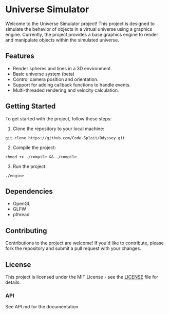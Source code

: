 # Universe Simulator

Welcome to the Universe Simulator project! This project is designed to simulate the behavior of objects in a virtual universe using a graphics engine. Currently, the project provides a base graphics engine to render and manipulate objects within the simulated universe.

## Features

- Render spheres and lines in a 3D environment.
- Basic universe system (beta)
- Control camera position and orientation.
- Support for adding callback functions to handle events.
- Multi-threaded rendering and velocity calculation.

## Getting Started

To get started with the project, follow these steps:

1. Clone the repository to your local machine:

```git clone https://github.com/Code-Sploit/Odyssey.git```

2. Compile the project:

```chmod +x ./compile && ./compile```

3. Run the project:

```./engine```

## Dependencies

- OpenGL
- GLFW
- pthread

## Contributing

Contributions to the project are welcome! If you'd like to contribute, please fork the repository and submit a pull request with your changes.

## License

This project is licensed under the MIT License - see the [LICENSE](LICENSE) file for details.

### API

See API.md for the documentation
